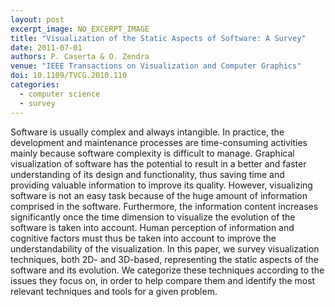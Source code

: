 ```yaml
---
layout: post
excerpt_image: NO_EXCERPT_IMAGE
title: "Visualization of the Static Aspects of Software: A Survey"
date: 2011-07-01
authors: P. Caserta & O. Zendra
venue: "IEEE Transactions on Visualization and Computer Graphics"
doi: 10.1109/TVCG.2010.110
categories:
  - computer science
  - survey
---
```

Software is usually complex and always intangible. In practice, the development and maintenance processes are time-consuming activities mainly because software complexity is difficult to manage. Graphical visualization of software has the potential to result in a better and faster understanding of its design and functionality, thus saving time and providing valuable information to improve its quality. However, visualizing software is not an easy task because of the huge amount of information comprised in the software. Furthermore, the information content increases significantly once the time dimension to visualize the evolution of the software is taken into account. Human perception of information and cognitive factors must thus be taken into account to improve the understandability of the visualization. In this paper, we survey visualization techniques, both 2D- and 3D-based, representing the static aspects of the software and its evolution. We categorize these techniques according to the issues they focus on, in order to help compare them and identify the most relevant techniques and tools for a given problem.
